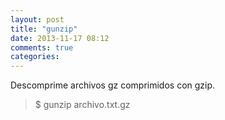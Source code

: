 ```yaml
---
layout: post
title: "gunzip"
date: 2013-11-17 08:12
comments: true
categories: 
---
```

Descomprime archivos gz comprimidos con gzip.

>$ gunzip archivo.txt.gz

